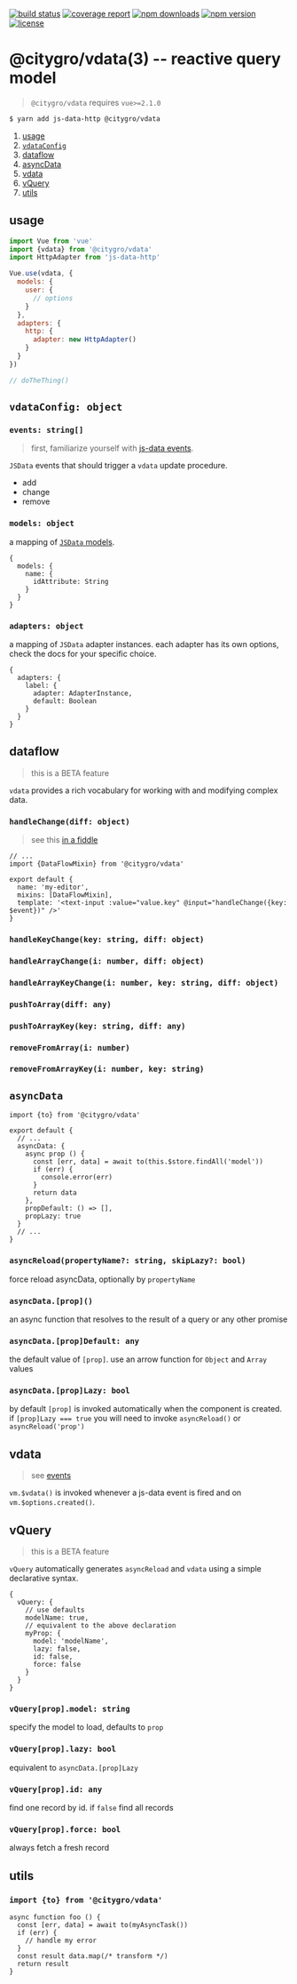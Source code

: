 [![build status](https://gitlab.com/citygro/vdata/badges/latest/build.svg)](https://gitlab.com/citygro/@citygro/vdata/commits/latest)
[![coverage report](https://gitlab.com/citygro/vdata/badges/latest/coverage.svg)](https://gitlab.com/citygro/@citygro/vdata/commits/latest)
[![npm downloads](https://img.shields.io/npm/dt/@citygro/vdata.svg)](https://npmjs.org/package/@citygro/vdata)
[![npm version](https://img.shields.io/npm/v/@citygro/vdata.svg)](https://npmjs.org/package/@citygro/vdata)
[![license](https://img.shields.io/npm/l/@citygro/vdata.svg)](https://gitlab.com/citygro/vdata/blob/latest/LICENSE)

@citygro/vdata(3) -- reactive query model
=========================================

> `@citygro/vdata` requires `vue>=2.1.0`

```sh
$ yarn add js-data-http @citygro/vdata
```

1. [usage](#usage)
2. [`vdataConfig`](#vdataconfig-object)
3. [dataflow](#dataflow)
4. [asyncData](#asyncdata)
5. [vdata](#vdata)
6. [vQuery](#vquery)
7. [utils](#utils)

## usage

```js
import Vue from 'vue'
import {vdata} from '@citygro/vdata'
import HttpAdapter from 'js-data-http'

Vue.use(vdata, {
  models: {
    user: {
      // options
    }
  },
  adapters: {
    http: {
      adapter: new HttpAdapter()
    }
  }
})

// doTheThing()
```

## `vdataConfig: object`

### `events: string[]`

> first, familiarize yourself with [js-data events](http://api.js-data.io/js-data/3.0.1/DataStore.html#event:add).

`JSData` events that should trigger a `vdata` update procedure.

- add
- change
- remove

### `models: object`

a mapping of [`JSData` models](http://api.js-data.io/js-data/3.0.1/Mapper.html).

```
{
  models: {
    name: {
      idAttribute: String
    }
  }
}
```

### `adapters: object`

a mapping of `JSData` adapter instances. each adapter has its own options,
check the docs for your specific choice.

```
{
  adapters: {
    label: {
      adapter: AdapterInstance,
      default: Boolean
    }
  }
}
```

## dataflow

> this is a BETA feature

`vdata` provides a rich vocabulary for working with and modifying complex
data.

### `handleChange(diff: object)`

> see this [in a fiddle](https://jsfiddle.net/v4wtgkmg/1/)

```
// ...
import {DataFlowMixin} from '@citygro/vdata'

export default {
  name: 'my-editor',
  mixins: [DataFlowMixin],
  template: '<text-input :value="value.key" @input="handleChange({key: $event})" />'
}
```

### `handleKeyChange(key: string, diff: object)`

### `handleArrayChange(i: number, diff: object)`

### `handleArrayKeyChange(i: number, key: string, diff: object)`

### `pushToArray(diff: any)`

### `pushToArrayKey(key: string, diff: any)`

### `removeFromArray(i: number)`

### `removeFromArrayKey(i: number, key: string)`

## `asyncData`

```
import {to} from '@citygro/vdata'

export default {
  // ...
  asyncData: {
    async prop () {
      const [err, data] = await to(this.$store.findAll('model'))
      if (err) {
        console.error(err)
      }
      return data
    },
    propDefault: () => [],
    propLazy: true
  }
  // ...
}
```

### `asyncReload(propertyName?: string, skipLazy?: bool)`

force reload asyncData, optionally by `propertyName`

### `asyncData.[prop]()`

an async function that resolves to the result of a query or any other promise

### `asyncData.[prop]Default: any`

the default value of `[prop]`. use an arrow function for `Object` and `Array` values

### `asyncData.[prop]Lazy: bool`

by default `[prop]` is invoked automatically when the component is created. if `[prop]Lazy === true`
you will need to invoke `asyncReload()` or `asyncReload('prop')`

## vdata

> see [events](#events-arraystring)

`vm.$vdata()` is invoked whenever a js-data event is fired and on `vm.$options.created()`.

## vQuery

> this is a BETA feature

`vQuery` automatically generates `asyncReload` and `vdata` using a simple declarative syntax.

```
{
  vQuery: {
    // use defaults
    modelName: true,
    // equivalent to the above declaration
    myProp: {
      model: 'modelName',
      lazy: false,
      id: false,
      force: false
    }
  }
}
```

### `vQuery[prop].model: string`

specify the model to load, defaults to `prop`

### `vQuery[prop].lazy: bool`

equivalent to `asyncData.[prop]Lazy`

### `vQuery[prop].id: any`

find one record by id. if `false` find all records

### `vQuery[prop].force: bool`

always fetch a fresh record

## utils

### `import {to} from '@citygro/vdata'`

```
async function foo () {
  const [err, data] = await to(myAsyncTask())
  if (err) {
    // handle my error
  }
  const result data.map(/* transform */)
  return result
}
```
